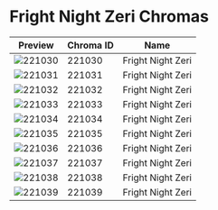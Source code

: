 # Fright Night Zeri Chromas

| Preview | Chroma ID | Name |
|---------|-----------|------|
| ![221030](https://raw.communitydragon.org/latest/plugins/rcp-be-lol-game-data/global/default/v1/champion-chroma-images/221/221030.png) | 221030 | Fright Night Zeri |
| ![221031](https://raw.communitydragon.org/latest/plugins/rcp-be-lol-game-data/global/default/v1/champion-chroma-images/221/221031.png) | 221031 | Fright Night Zeri |
| ![221032](https://raw.communitydragon.org/latest/plugins/rcp-be-lol-game-data/global/default/v1/champion-chroma-images/221/221032.png) | 221032 | Fright Night Zeri |
| ![221033](https://raw.communitydragon.org/latest/plugins/rcp-be-lol-game-data/global/default/v1/champion-chroma-images/221/221033.png) | 221033 | Fright Night Zeri |
| ![221034](https://raw.communitydragon.org/latest/plugins/rcp-be-lol-game-data/global/default/v1/champion-chroma-images/221/221034.png) | 221034 | Fright Night Zeri |
| ![221035](https://raw.communitydragon.org/latest/plugins/rcp-be-lol-game-data/global/default/v1/champion-chroma-images/221/221035.png) | 221035 | Fright Night Zeri |
| ![221036](https://raw.communitydragon.org/latest/plugins/rcp-be-lol-game-data/global/default/v1/champion-chroma-images/221/221036.png) | 221036 | Fright Night Zeri |
| ![221037](https://raw.communitydragon.org/latest/plugins/rcp-be-lol-game-data/global/default/v1/champion-chroma-images/221/221037.png) | 221037 | Fright Night Zeri |
| ![221038](https://raw.communitydragon.org/latest/plugins/rcp-be-lol-game-data/global/default/v1/champion-chroma-images/221/221038.png) | 221038 | Fright Night Zeri |
| ![221039](https://raw.communitydragon.org/latest/plugins/rcp-be-lol-game-data/global/default/v1/champion-chroma-images/221/221039.png) | 221039 | Fright Night Zeri |